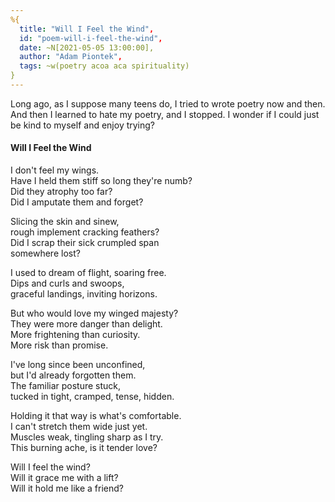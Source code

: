 ```yaml
---
%{
  title: "Will I Feel the Wind",
  id: "poem-will-i-feel-the-wind",
  date: ~N[2021-05-05 13:00:00],
  author: "Adam Piontek",
  tags: ~w(poetry acoa aca spirituality)
}
---
```


Long ago, as I suppose many teens do, I tried to wrote poetry now and then. And then I learned to hate my poetry, and I stopped. I wonder if I could just be kind to myself and enjoy trying?

<!--more-->

#### Will I Feel the Wind

I don't feel my wings.  
Have I held them stiff so long they're numb?  
Did they atrophy too far?  
Did I amputate them and forget?  

Slicing the skin and sinew,  
rough implement cracking feathers?  
Did I scrap their sick crumpled span  
somewhere lost?  

I used to dream of flight, soaring free.  
Dips and curls and swoops,  
graceful landings, inviting horizons.  

But who would love my winged majesty?  
They were more danger than delight.  
More frightening than curiosity.  
More risk than promise.  

I've long since been unconfined,  
but I'd already forgotten them.  
The familiar posture stuck,  
tucked in tight, cramped, tense, hidden.  

Holding it that way is what's comfortable.  
I can't stretch them wide just yet.  
Muscles weak, tingling sharp as I try.  
This burning ache, is it tender love?  

Will I feel the wind?  
Will it grace me with a lift?  
Will it hold me like a friend?  
